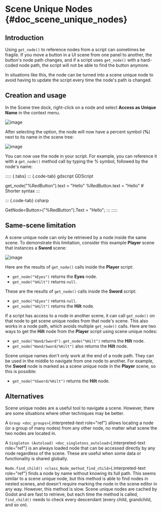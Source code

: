 # Scene Unique Nodes {#doc_scene_unique_nodes}

## Introduction

Using `get_node()` to reference nodes from a script can sometimes be
fragile. If you move a button in a UI scene from one panel to another,
the button\'s node path changes, and if a script uses `get_node()` with
a hard-coded node path, the script will not be able to find the button
anymore.

In situations like this, the node can be turned into a scene unique node
to avoid having to update the script every time the node\'s path is
changed.

## Creation and usage

In the Scene tree dock, right-click on a node and select **Access as
Unique Name** in the context menu.

![image](img/unique_name.webp)

After selecting the option, the node will now have a percent symbol
(**%**) next to its name in the scene tree:

![image](img/percent.webp)

You can now use the node in your script. For example, you can reference
it with a `get_node()` method call by typing the % symbol, followed by
the node\'s name:

::::: {.tabs}
::: {.code-tab}
gdscript GDScript

get_node(\"%RedButton\").text = \"Hello\" %RedButton.text = \"Hello\" \#
Shorter syntax
:::

::: {.code-tab}
csharp

GetNode\<Button\>(\"%RedButton\").Text = \"Hello\";
:::
:::::

## Same-scene limitation

A scene unique node can only be retrieved by a node inside the same
scene. To demonstrate this limitation, consider this example **Player**
scene that instances a **Sword** scene:

![image](img/unique_name_scene_instance_example.webp)

Here are the results of `get_node()` calls inside the **Player** script:

- `get_node("%Eyes")` returns the **Eyes** node.
- `get_node("%Hilt")` returns `null`.

These are the results of `get_node()` calls inside the **Sword** script:

- `get_node("%Eyes")` returns `null`.
- `get_node("%Hilt")` returns the **Hilt** node.

If a script has access to a node in another scene, it can call
`get_node()` on that node to get scene unique nodes from that node\'s
scene. This also works in a node path, which avoids multiple
`get_node()` calls. Here are two ways to get the **Hilt** node from the
**Player** script using scene unique nodes:

- `get_node("Hand/Sword").get_node("%Hilt")` returns the **Hilt** node.
- `get_node("Hand/Sword/%Hilt")` also returns the **Hilt** node.

Scene unique names don\'t only work at the end of a node path. They can
be used in the middle to navigate from one node to another. For example,
the **Sword** node is marked as a scene unique node in the **Player**
scene, so this is possible:

- `get_node("%Sword/%Hilt")` returns the **Hilt** node.

## Alternatives

Scene unique nodes are a useful tool to navigate a scene. However, there
are some situations where other techniques may be better.

A `Group <doc_groups>`{.interpreted-text role="ref"} allows locating a
node (or a group of many nodes) from any other node, no matter what
scene the two nodes are located in.

A `Singleton (Autoload) <doc_singletons_autoload>`{.interpreted-text
role="ref"} is an always loaded node that can be accessed directly by
any node regardless of the scene. These are useful when some data or
functionality is shared globally.

`Node.find_child() <class_Node_method_find_child>`{.interpreted-text
role="ref"} finds a node by name without knowing its full path. This
seems similar to a scene unique node, but this method is able to find
nodes in nested scenes, and doesn\'t require marking the node in the
scene editor in any way. However, this method is slow. Scene unique
nodes are cached by Godot and are fast to retrieve, but each time the
method is called, `find_child()` needs to check every descendant (every
child, grandchild, and so on).
